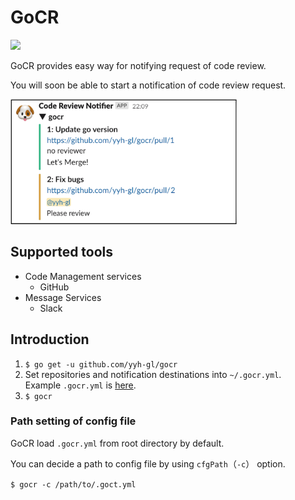 # GoCR

![](https://github.com/yyh-gl/gocr/workflows/Test/badge.svg)

GoCR provides easy way for notifying request of code review.

You will soon be able to start a notification of code review request.

<img alt="image picture" src="./assets/sample.png" height="200" />

## Supported tools

- Code Management services
  - GitHub
- Message Services
  - Slack 

## Introduction

1. `$ go get -u github.com/yyh-gl/gocr`
1. Set repositories and notification destinations into `~/.gocr.yml`.  
Example `.gocr.yml` is [here](https://github.com/yyh-gl/gocr/blob/master/.gocr.example.yml).
1. `$ gocr`

### Path setting of config file

GoCR load `.gocr.yml` from root directory by default.

You can decide a path to config file by using `cfgPath`（`-c`） option.

`$ gocr -c /path/to/.goct.yml`
